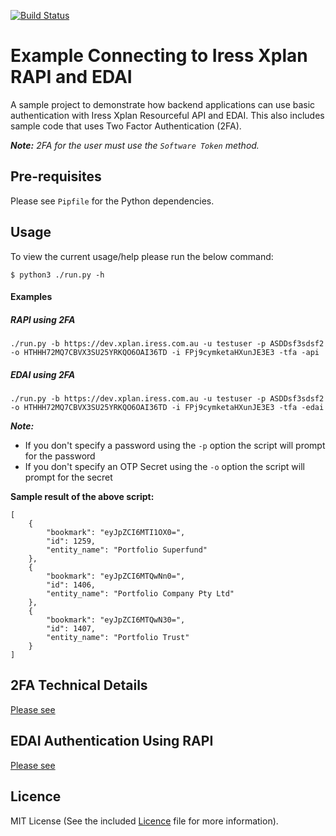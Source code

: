 [![Build Status](https://travis-ci.org/iress/iress-xplan-api-examples.svg?branch=master)](https://travis-ci.org/iress/iress-xplan-api-examples)

# Example Connecting to Iress Xplan RAPI and EDAI
A sample project to demonstrate how backend applications can use basic authentication with Iress Xplan Resourceful API 
and EDAI. This also includes sample code that uses Two Factor Authentication (2FA).

_**Note:** 2FA for the user must use the `Software Token` method._

## Pre-requisites
Please see `Pipfile` for the Python dependencies.

## Usage
To view the current usage/help please run the below command:

`$ python3 ./run.py -h`

#### Examples

##### RAPI using 2FA
```
./run.py -b https://dev.xplan.iress.com.au -u testuser -p ASDDsf3sdsf2 -o HTHHH72MQ7CBVX3SU25YRKQO6OAI36TD -i FPj9cymketaHXunJE3E3 -tfa -api
```

##### EDAI using 2FA
```
./run.py -b https://dev.xplan.iress.com.au -u testuser -p ASDDsf3sdsf2 -o HTHHH72MQ7CBVX3SU25YRKQO6OAI36TD -i FPj9cymketaHXunJE3E3 -tfa -edai
```

_**Note:**_
 - If you don't specify a password using the `-p` option the script will prompt for the password
 - If you don't specify an OTP Secret using the `-o` option the script will prompt for the secret

**Sample result of the above script:**
```
[
    {
        "bookmark": "eyJpZCI6MTI1OX0=",
        "id": 1259,
        "entity_name": "Portfolio Superfund"
    },
    {
        "bookmark": "eyJpZCI6MTQwNn0=",
        "id": 1406,
        "entity_name": "Portfolio Company Pty Ltd"
    },
    {
        "bookmark": "eyJpZCI6MTQwN30=",
        "id": 1407,
        "entity_name": "Portfolio Trust"
    }
]
```

## 2FA Technical Details
[Please see](2FA_TECHNICAL_DOC.md)

## EDAI Authentication Using RAPI
[Please see](EDAI_RAPI_AUTH.md)

## Licence
MIT License (See the included [Licence](LICENSE) file for more information).
